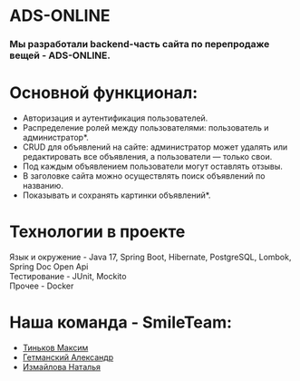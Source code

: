 # ADS-ONLINE

### Мы разработали backend-часть сайта по перепродаже вещей - ADS-ONLINE.

# Основной функционал:

- Авторизация и аутентификация пользователей.
- Распределение ролей между пользователями: пользователь и администратор*.
- CRUD для объявлений на сайте: администратор может удалять или редактировать все объявления, а пользователи — только свои.
- Под каждым объявлением пользователи могут оставлять отзывы.
- В заголовке сайта можно осуществлять поиск объявлений по названию.
- Показывать и сохранять картинки объявлений*.


# Технологии в проекте
Язык и окружение - Java 17, Spring Boot, Hibernate, PostgreSQL, Lombok, Spring Doc Open Api   
Тестирование - JUnit, Mockito   
Прочее - Docker

# Наша команда - SmileTeam:
- [Тиньков Максим](https://github.com/Vasy495)
- [Гетманский Александр](https://github.com/Apgettman)
- [Измайлова Наталья](https://github.com/lisichkaNataly)

